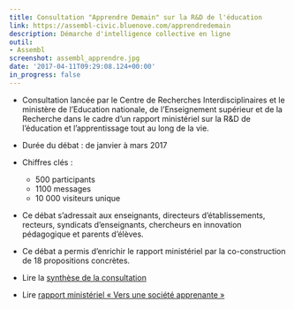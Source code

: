 ```yaml
---
title: Consultation "Apprendre Demain" sur la R&D de l'éducation
link: https://assembl-civic.bluenove.com/apprendredemain
description: Démarche d'intelligence collective en ligne
outil:
- Assembl
screenshot: assembl_apprendre.jpg
date: '2017-04-11T09:29:08.124+00:00'
in_progress: false
---
```

* Consultation lancée par le Centre de Recherches Interdisciplinaires et le ministère de l’Education nationale, de l’Enseignement supérieur et de la Recherche dans le cadre d’un rapport ministériel sur la R&D de l’éducation et l’apprentissage tout au long de la vie.

* Durée du débat : de janvier à mars 2017

* Chiffres clés :
    * 500 participants
    * 1100 messages
    * 10 000 visiteurs unique

* Ce débat s’adressait aux enseignants, directeurs d’établissements, recteurs, syndicats d’enseignants, chercheurs en innovation pédagogique et parents d’élèves.

* Ce débat a permis d’enrichir le rapport ministériel par la co-construction de 18 propositions concrètes.

* Lire la [synthèse de la consultation](https://cri-paris.org/wp-content/uploads/2017/04/ANNEXE-Consult-ONLINE-MISE-EN-PAGE-LAST-1.pdf)

* Lire [rapport ministériel « Vers une société apprenante »](http://cache.media.education.gouv.fr/file/2017/40/3/Rapport_recherche_et_developpement_education_V2_756403.pdf)